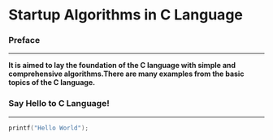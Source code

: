# Startup Algorithms in C Language


### Preface
---
**It is aimed to lay the foundation of the C language with simple and comprehensive algorithms.There are many examples from the basic topics of the C language.**



### Say Hello to C Language!
---

```c
printf("Hello World");
```
